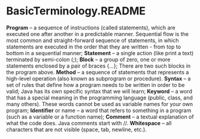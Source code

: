 # BasicTerminology.README

**Program** – a sequence of instructions (called statements), which are executed one after another in a predictable manner. Sequential flow is the most common and straight-forward sequence of statements, in which statements are executed in the order that they are written - from top to bottom in a sequential manner;
**Statement** – a single action (like print a text) terminated by semi-colon (;);
**Block** – a group of zero, one or more statements enclosed by a pair of braces {...}; There are two such blocks in the program above.
**Method** – a sequence of statements that represents a high-level operation (also known as subprogram or procedure).
**Syntax** – a set of rules that define how a program needs to be written in order to be valid; Java has its own specific syntax that we will learn;
**Keyword** – a word that has a special meaning in the programming language (public, class, and many others). These words cannot be used as variable names for your own program;
**Identifier** or name – a word that refers to something in a program (such as a variable or a function name);
**Comment** – a textual explanation of what the code does. Java comments start with //.
**Whitespace** – all characters that are not visible (space, tab, newline, etc.).

